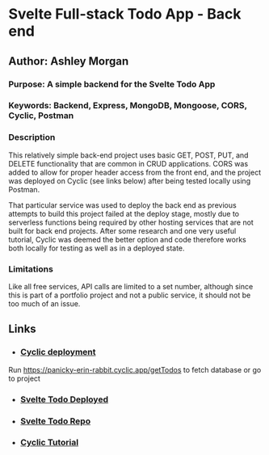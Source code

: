 # Svelte Full-stack Todo App - Back end

## Author: Ashley Morgan

### Purpose: A simple backend for the Svelte Todo App

### Keywords: Backend, Express, MongoDB, Mongoose, CORS, Cyclic, Postman

### Description

This relatively simple back-end project uses basic GET, POST, PUT, and DELETE functionality that
are common in CRUD applications. CORS was added to allow for proper header access from the front end,
and the project was deployed on Cyclic (see links below) after being tested locally using Postman.

That particular service was used to deploy the back end as previous attempts to build this project failed
at the deploy stage, mostly due to serverless functions being required by other hosting services that are
not built for back end projects. After some research and one very useful tutorial, Cyclic was deemed the
better option and code therefore works both locally for testing as well as in a deployed state.

### Limitations

Like all free services, API calls are limited to a set number, although since this is part of a portfolio
project and not a public service, it should not be too much of an issue.

## Links

- ### [Cyclic deployment](https://panicky-erin-rabbit.cyclic.app/)
Run https://panicky-erin-rabbit.cyclic.app/getTodos to fetch database or go to project
- ### [Svelte Todo Deployed](https://ashley-svelte-todo.netlify.app/)
- ### [Svelte Todo Repo](https://github.com/AshlavaDev/sveltekit-todo-app)
- ### [Cyclic Tutorial](https://www.youtube.com/watch?v=Uj2Iq8TCQVE)